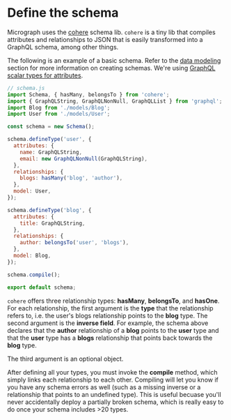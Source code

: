 # Define the schema

Micrograph uses the [cohere](https://github.com/directlyio/cohere) schema lib. `cohere` is a tiny lib that compiles attributes and relationships to JSON that is easily transformed into a GraphQL schema, among other things.

The following is an example of a basic schema. Refer to the [data modeling](../data-modeling.md) section for more information on creating schemas. We're using [GraphQL scalar types for attributes](http://graphql.org/graphql-js/type/).

```javascript
// schema.js
import Schema, { hasMany, belongsTo } from 'cohere';
import { GraphQLString, GraphQLNonNull, GraphQLList } from 'graphql';
import Blog from './models/Blog';
import User from './models/User';

const schema = new Schema();

schema.defineType('user', {
  attributes: {
    name: GraphQLString,
    email: new GraphQLNonNull(GraphQLString),
  },
  relationships: {
    blogs: hasMany('blog', 'author'),
  },
  model: User,
});

schema.defineType('blog', {
  attributes: {
    title: GraphQLString,    
  },
  relationships: {
    author: belongsTo('user', 'blogs'),
  },
  model: Blog,
});

schema.compile();

export default schema;
```

`cohere` offers three relationship types: **hasMany**, **belongsTo**, and **hasOne**. For each relationship, the first argument is the **type** that the relationship refers to, i.e. the user's blogs relationship points to the **blog** type. The second argument is the **inverse field**. For example, the schema above declares that the **author** relationship of a **blog** points to the **user** type and that the **user** type has a **blogs** relationship that points back towards the **blog** type.

The third argument is an optional object.

After defining all your types, you must invoke the **compile** method, which simply links each relationship to each other. Compiling will let you know if you have any schema errors as well \(such as a missing inverse or a relationship that points to an undefined type\). This is useful becuase you'll never accidentally deploy a partially broken schema, which is really easy to do once your schema includes &gt;20 types.
